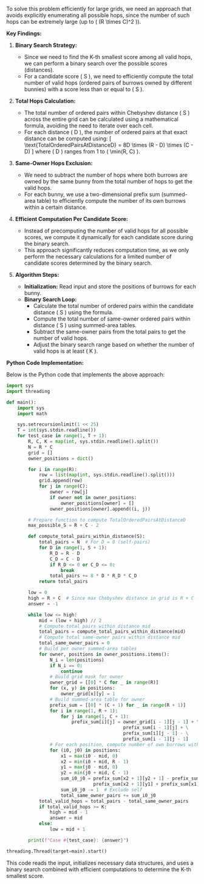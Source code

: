 To solve this problem efficiently for large grids, we need an approach that avoids explicitly enumerating all possible hops, since the number of such hops can be extremely large (up to \( (R \times C)^2 \)). 

**Key Findings:**

1. **Binary Search Strategy:**
   - Since we need to find the K-th smallest score among all valid hops, we can perform a binary search over the possible scores (distances).
   - For a candidate score \( S \), we need to efficiently compute the total number of valid hops (ordered pairs of burrows owned by different bunnies) with a score less than or equal to \( S \).

2. **Total Hops Calculation:**
   - The total number of ordered pairs within Chebyshev distance \( S \) across the entire grid can be calculated using a mathematical formula, avoiding the need to iterate over each cell.
   - For each distance \( D \), the number of ordered pairs at that exact distance can be computed using:
     \[
     \text{TotalOrderedPairsAtDistanceD} = 8D \times (R - D) \times (C - D)
     \]
     where \( D \) ranges from 1 to \( \min(R, C) \).

3. **Same-Owner Hops Exclusion:**
   - We need to subtract the number of hops where both burrows are owned by the same bunny from the total number of hops to get the valid hops.
   - For each bunny, we use a two-dimensional prefix sum (summed-area table) to efficiently compute the number of its own burrows within a certain distance.

4. **Efficient Computation Per Candidate Score:**
   - Instead of precomputing the number of valid hops for all possible scores, we compute it dynamically for each candidate score during the binary search.
   - This approach significantly reduces computation time, as we only perform the necessary calculations for a limited number of candidate scores determined by the binary search.

5. **Algorithm Steps:**
   - **Initialization:** Read input and store the positions of burrows for each bunny.
   - **Binary Search Loop:**
     - Calculate the total number of ordered pairs within the candidate distance \( S \) using the formula.
     - Compute the total number of same-owner ordered pairs within distance \( S \) using summed-area tables.
     - Subtract the same-owner pairs from the total pairs to get the number of valid hops.
     - Adjust the binary search range based on whether the number of valid hops is at least \( K \).

**Python Code Implementation:**

Below is the Python code that implements the above approach:

```python
import sys
import threading

def main():
    import sys
    import math

    sys.setrecursionlimit(1 << 25)
    T = int(sys.stdin.readline())
    for test_case in range(1, T + 1):
        R, C, K = map(int, sys.stdin.readline().split())
        N = R * C
        grid = []
        owner_positions = dict()

        for i in range(R):
            row = list(map(int, sys.stdin.readline().split()))
            grid.append(row)
            for j in range(C):
                owner = row[j]
                if owner not in owner_positions:
                    owner_positions[owner] = []
                owner_positions[owner].append((i, j))

        # Prepare function to compute TotalOrderedPairsAtDistanceD
        max_possible_S = R + C - 2

        def compute_total_pairs_within_distance(S):
            total_pairs = N  # For D = 0 (self-pairs)
            for D in range(1, S + 1):
                R_D = R - D
                C_D = C - D
                if R_D <= 0 or C_D <= 0:
                    break
                total_pairs += 8 * D * R_D * C_D
            return total_pairs

        low = 0
        high = R + C  # Since max Chebyshev distance in grid is R + C -2
        answer = -1

        while low <= high:
            mid = (low + high) // 2
            # Compute total pairs within distance mid
            total_pairs = compute_total_pairs_within_distance(mid)
            # Compute total same-owner pairs within distance mid
            total_same_owner_pairs = 0
            # Build per owner summed-area tables
            for owner, positions in owner_positions.items():
                N_i = len(positions)
                if N_i == 0:
                    continue
                # Build grid mask for owner
                owner_grid = [[0] * C for _ in range(R)]
                for (x, y) in positions:
                    owner_grid[x][y] = 1
                # Build summed-area table for owner
                prefix_sum = [[0] * (C + 1) for _ in range(R + 1)]
                for i in range(1, R + 1):
                    for j in range(1, C + 1):
                        prefix_sum[i][j] = owner_grid[i - 1][j - 1] + \
                                           prefix_sum[i - 1][j] + \
                                           prefix_sum[i][j - 1] - \
                                           prefix_sum[i - 1][j - 1]
                # For each position, compute number of own burrows within distance mid
                for (i0, j0) in positions:
                    x1 = max(i0 - mid, 0)
                    x2 = min(i0 + mid, R - 1)
                    y1 = max(j0 - mid, 0)
                    y2 = min(j0 + mid, C - 1)
                    sum_i0_j0 = prefix_sum[x2 + 1][y2 + 1] - prefix_sum[x1][y2 + 1] - \
                                prefix_sum[x2 + 1][y1] + prefix_sum[x1][y1]
                    sum_i0_j0 -= 1  # Exclude self
                    total_same_owner_pairs += sum_i0_j0
            total_valid_hops = total_pairs - total_same_owner_pairs
            if total_valid_hops >= K:
                high = mid - 1
                answer = mid
            else:
                low = mid + 1

        print(f"Case #{test_case}: {answer}")

threading.Thread(target=main).start()
```

This code reads the input, initializes necessary data structures, and uses a binary search combined with efficient computations to determine the K-th smallest score.